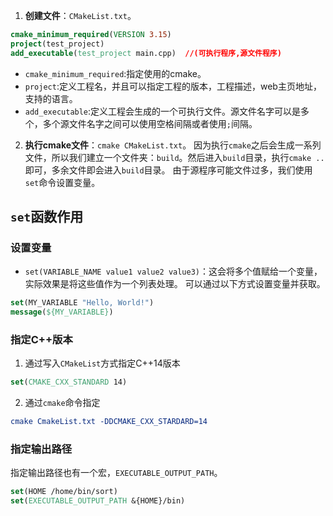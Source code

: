 1. **创建文件**：`CMakeList.txt`。

```CMake
cmake_minimum_required(VERSION 3.15)
project(test_project)
add_executable(test_project main.cpp)  //(可执行程序,源文件程序)
```

- `cmake_minimum_required`:指定使用的cmake。
- `project`:定义工程名，并且可以指定工程的版本，工程描述，web主页地址，支持的语言。
- `add_executable`:定义工程会生成的一个可执行文件。源文件名字可以是多个，多个源文件名字之间可以使用空格间隔或者使用`;`间隔。
2. **执行cmake文件**：`cmake CMakeList.txt`。
因为执行`cmake`之后会生成一系列文件，所以我们建立一个文件夹：`build`。然后进入`build`目录，执行`cmake ..`即可，多余文件即会进入`build`目录。
由于源程序可能文件过多，我们使用`set`命令设置变量。

## `set`函数作用

### 设置变量

- `set(VARIABLE_NAME value1 value2 value3)`：这会将多个值赋给一个变量，实际效果是将这些值作为一个列表处理。
可以通过以下方式设置变量并获取。

```cmake
set(MY_VARIABLE "Hello, World!")
message(${MY_VARIABLE})
```

### 指定C++版本

1. 通过写入`CMakeList`方式指定C++14版本

```CMake
set(CMAKE_CXX_STANDARD 14)
```

2. 通过`cmake`命令指定

```cmake
cmake CmakeList.txt -DDCMAKE_CXX_STARDARD=14
```

### 指定输出路径

指定输出路径也有一个宏，`EXECUTABLE_OUTPUT_PATH`。

```CMake
set(HOME /home/bin/sort)
set(EXECUTABLE_OUTPUT_PATH &{HOME}/bin)
```
